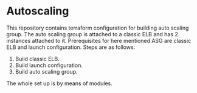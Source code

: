 # Autoscaling
This repository contains terraform configuration for building auto scaling group. The auto scaling group is attached to a classic ELB and has 2 instances attached to it. Prerequisites for here mentioned ASG are classic ELB and launch configuration. Steps are as follows:

1. Build classic ELB.
2. Build launch configuration.
3. Build auto scaling group.

The whole set up is by means of modules.
